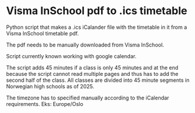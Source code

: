 # Visma InSchool pdf to .ics timetable
Python script that makes a .ics iCalander file with the timetable in it from a Visma InSchool timetable pdf. 

The pdf needs to be manually downloaded from Visma InSchool.

Script currently known working with google calendar. 

The script adds 45 minutes if a class is only 45 minutes and at the end because the script cannot read multiple pages and thus has to add the second half of the class. All classes are divided into 45 minute segments in Norwegian high schools as of 2025. 

The timezone has to specified manually according to the iCalendar requirements. Eks: Europe/Oslo
